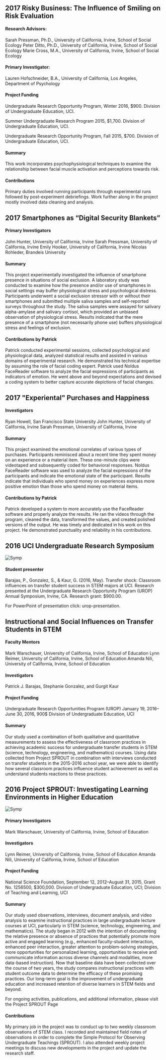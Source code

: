 ## 2017 Risky Business: The Influence of Smiling on Risk Evaluation

#### Research Advisors:
Sarah Pressman, Ph.D., University of California, Irvine, School of Social Ecology
Peter Ditto, Ph.D., University of California, Irvine, School of Social Ecology
Marie Cross, M.A., University of California, Irvine, School of Social Ecology

#### Primary Investigator:
Lauren Hofschneider, B.A., University of California, Los Angeles, Department of Psychology

#### Project Funding
Undergraduate Research Opportunity Program, Winter 2016, $900. Division of Undergraduate Education, UCI.

Summer Undergraduate Research Program 2015, $1,700. Division of Undergraduate Education, UCI.

Undergraduate Research Opportunity Program, Fall 2015, $700. Division of Undergraduate Education, UCI.

#### Summary
This work incorporates psychophysiological techniques to examine the relationship between facial muscle activation and perceptions towards risk.

#### Contributions
Primary duties involved running participants through experimental runs followed by post-experiment debriefings. Work further along in the project mostly involved data cleaning and analysis.


## 2017 Smartphones as “Digital Security Blankets”

#### Primary Investigators 
John Hunter, University of California, Irvine
Sarah Pressman, University of California, Irvine
Emily Hooker, University of California, Irvine
Nicolas Rohleder, Brandeis University

#### Summary
This project experimentally investigated the influence of smartphone presence in situations of social exclusion. A laboratory study was conducted to examine how the presence and/or use of smartphones in social settings may buffer physiological stress and psychological distress. Participants underwent a social exclusion stressor with or without their smartphones and submitted multiple saliva samples and self-reported surveys throughout the study. The saliva samples were assayed for salivary alpha-amylase and salivary cortisol, which provided an unbiased observation of physiological stress. Results indicated that the mere presence of a smartphone (not necessarily phone use) buffers physiological stress and feelings of exclusion.

#### Contributions by Patrick
Patrick conducted experimental sessions, collected psychological and physiological data, analyzed statistical results and assisted in various domains of experimental research. He demonstrated his technical expertise by assuming the role of facial coding expert. Patrick used Noldus FaceReader software to analyze the facial expressions of participants as indicators of emotion. He went above and beyond expectations and devised a coding system to better capture accurate depictions of facial changes.

## 2017 "Experiental" Purchases and Happiness

#### Investigators
Ryan Howell, San Francisco State University
John Hunter, University of California, Irvine
Sarah Pressman, University of California, Irvine

#### Summary
This project examined the emotional correlates of various types of purchases. Participants reminisced about a recent time they spent money on an experience or a material item. These one-minute clips were videotaped and subsequently coded for behavioral responses. Noldus FaceReader software was used to analyze the facial expressions of the participants and indicate the emotional state of the participant. Results indicate that individuals who spend money on experiences express more positive emotion than those who spend money on material items.

#### Contributions by Patrick
Patrick developed a system to more accurately use the FaceReader software and properly analyze the results. He ran the videos through the program, cleaned the data, transformed the values, and created polished versions of the output. He was timely and dedicated in his work on this project. He demonstrated punctuality and reliability in his contributions.

## 2016 UCI Undergraduate Research Symposium
![Symp](https://github.com/barajaspatrick/barajaspatrick.github.io/blob/master/images/urop.jpg)

#### Student presenter
Barajas, P., Gonzalez, S., & Kaur, G. (2016, May). Transfer shock: Classroom influences on transfer student success in STEM majors at UCI. Research presented at the Undergraduate Research Opportunity Program (UROP) Annual Symposium, Irvine, CA. Research grant: $900.00.

For PowerPoint of presentation click: urop-presentation.

## Instructional and Social Influences on Transfer Students in STEM

#### Faculty Mentors
Mark Warschauer, University of California, Irvine, School of Education
Lynn Reimer, University of California, Irvine, School of Education
Amanda Nili, University of California, Irvine, School of Education

#### Investigators
Patrick J. Barajas, Stephanie Gonzalez, and Gurgit Kaur

#### Project Funding
Undergraduate Research Opportunities Program (UROP) January 19, 2016–June 30, 2016, 900$ Division of Undergraduate Education, UCI 

#### Summary
Our study used a combination of both qualitative and quantitative measurements to assess the effectiveness of classroom practices in achieving academic success for undergraduate transfer students in STEM (science, technology, engineering, and mathematics) courses. Using data collected from Project SPROUT in combination with interviews conducted on transfer students in the 2015-2016 school year, we were able to identify how several classroom practices influence student achievement as well as understand students reactions to these practices.

## 2016 Project SPROUT: Investigating Learning Environments in Higher Education
![Symp](https://github.com/barajaspatrick/barajaspatrick.github.io/blob/master/images/projectSprouts.jpg)

#### Primary Investigators
Mark Warschauer, University of California, Irvine, School of Education

#### Investigators
Lynn Reimer, University of California, Irvine, School of Education
Amanda Nili, University of California, Irvine, School of Education

#### Project Funding
National Science Foundation, September 12, 2012–August 31, 2015, Grant No. 1256500, $300,000. Division of Undergraduate Education, UCI; Division of Teaching and Learning, UCI

#### Summary
Our study used observations, interviews, document analysis, and video analysis to examine instructional practices in large undergraduate lecture courses at UCI, particularly in STEM (science, technology, engineering, and mathematics). The study began in 2012 with the intention of documenting the relative presence or absence of practices that potentially promote more active and engaged learning (e.g., enhanced faculty-student interaction, enhanced peer interaction, greater attention to problem-solving strategies, more opportunities for personalized learning, opportunities to receive and communicate information across diverse channels and modalities, more data-based instruction). Now that baseline data have been collected over the course of two years, the study compares instructional practices with student outcome data to determine the efficacy of these promising practices. Our long-term goal is the improvement of undergraduate education and increased retention of diverse learners in STEM fields and beyond.

For ongoing activities, publications, and additional information, please visit the Project SPROUT Page

#### Contributions
My primary job in the project was to conduct up to two weekly classroom observations of STEM class. I recorded and maintained field notes of observations in order to complete the Simple Protocol for Observing Undergraduate Teachings (SPROUT). I also attended weekly project meetings to discuss new developments in the project and update the research staff.
